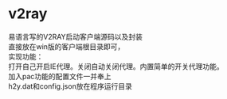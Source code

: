# v2ray
易语言写的V2RAY启动客户端源码以及封装  
直接放在win版的客户端根目录即可，  
实现功能：  
打开自己开启IE代理。关闭自动关闭代理。内置简单的开关代理功能。  
加入pac功能的配置文件一并奉上  
h2y.dat和config.json放在程序运行目录  
